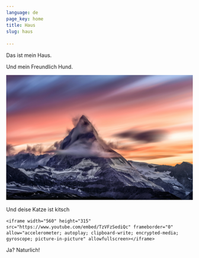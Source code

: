 ```yaml
---
language: de
page_key: home
title: Haus
slug: haus

---
```

Das ist mein Haus.

Und mein Freundlich Hund.

![](/content/images/mountain-peak.jpg)

Und deise Katze ist kitsch

    <iframe width="560" height="315" src="https://www.youtube.com/embed/TzVFzSediQc" frameborder="0" allow="accelerometer; autoplay; clipboard-write; encrypted-media; gyroscope; picture-in-picture" allowfullscreen></iframe>

Ja? Naturlich!